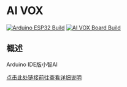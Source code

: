 # AI VOX

[![Arduino ESP32 Build](https://github.com/nulllaborg/ai_vox/actions/workflows/arduino_esp32_build.yml/badge.svg)](https://github.com/nulllaborg/ai_vox/actions/workflows/arduino_esp32_build.yml) [![AI VOX Board Build](https://github.com/nulllaborg/ai_vox/actions/workflows/ai_vox_board_build.yml/badge.svg)](https://github.com/nulllaborg/ai_vox/actions/workflows/ai_vox_board_build.yml)

## 概述

Arduino IDE版小智AI

[点击此处链接前往查看详细说明](https://dcnmu33qx4fc.feishu.cn/docx/Lpy7dfEYAo04PzxJNI0ceTj5nxg)
